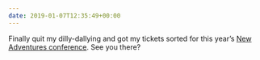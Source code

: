 ```yaml
---
date: 2019-01-07T12:35:49+00:00
---
```

Finally quit my dilly-dallying and got my tickets sorted for this year’s [New Adventures conference](https://newadventuresconf.com/2019/). See you there?